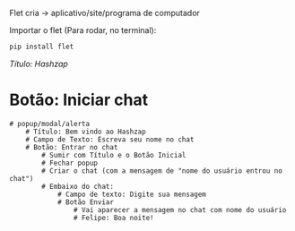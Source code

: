 Flet cria -> aplicativo/site/programa de computador

Importar o flet (Para rodar, no terminal):
```bash
pip install flet
```

*Título: Hashzap*
# Botão: Iniciar chat
    # popup/modal/alerta
        # Título: Bem vindo ao Hashzap
        # Campo de Texto: Escreva seu nome no chat
        # Botão: Entrar no chat
            # Sumir com Título e o Botão Inicial
            # Fechar popup
            # Criar o chat (com a mensagem de "nome do usuário entrou no chat")
            # Embaixo do chat:
                # Campo de texto: Digite sua mensagem
                # Botão Enviar
                    # Vai aparecer a mensagem no chat com nome do usuário
                    # Felipe: Boa noite!
